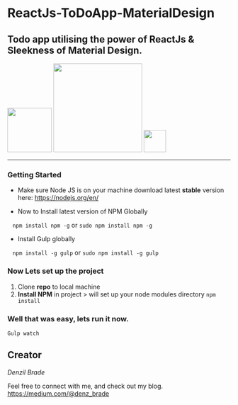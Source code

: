 # ReactJs-ToDoApp-MaterialDesign
## Todo app utilising the power of ReactJs &amp; Sleekness of Material Design.

<img src ="http://sc5.io/blog/wp-content/uploads/2014/06/react.png" width="100px">
<img src="https://github.com/reactjs/react-router/blob/master/logo/vertical@2x.png" width="200px">
<img src="https://raw.githubusercontent.com/gulpjs/artwork/master/gulp-2x.png" width="50px">

***

### Getting Started 

* Make sure Node JS is on your machine download latest **stable** version here:
https://nodejs.org/en/

* Now to Install latest version of NPM Globally

&nbsp;&nbsp; ` npm install npm -g ` or ` sudo npm install npm -g `

* Install Gulp globally

&nbsp;&nbsp; ` npm install -g gulp ` or ` sudo npm install -g gulp `

### Now Lets set up the project 

1. Clone **repo** to local machine
2. **Install NPM** in project > will set up your node modules directory `npm install`


### Well that was easy, lets run it now.

` Gulp watch `

## Creator

*Denzil Brade* 

Feel free to connect with me, and check out my blog.
<https://medium.com/@denz_brade>

